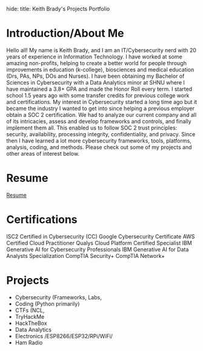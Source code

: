 hide: 
  title: Keith Brady's Projects Portfolio



# Introduction/About Me

Hello all! My name is Keith Brady, and I am an IT/Cybersecurity nerd with 20 years of experience in Information Technology. I have worked at some amazing non-profits, helping to create a better world for people through improvements in education (k-college), biosciences and medical education (Drs, PAs, NPs, DOs and Nurses). I have been obtaining my Bachelor of Sciences in Cybersecurity with a Data Analytics minor at SHNU where I have maintained a 3.8+ GPA and made the Honor Roll every term. I started school 1.5 years ago with some transfer credits for previous college work and certifications. My interest in Cybersecurity started a long time ago but it became the industry I wanted to get into since helping a previous employer obtain a SOC 2 certification. We had to analyze our current company and all of its intricacies, assess and develop frameworks and controls, and finally implement them all. This enabled us to follow SOC 2 trust principles: security, availability, processing integrity, confidentiality, and privacy. Since then I have learned a lot more cybersecurity frameworks, tools, platforms, analysis, coding, and methods. 
Please check out some of my projects and other areas of interest below. 


# Resume

[Resume](/resume.md)

# Certifications
ISC2 Certified in Cybersecurity (CC) 
Google Cybersecurity Certificate
AWS Certified Cloud Practitioner
Qualys Cloud Platform Certified Specialist
IBM Generative AI for Cybersecurity Professionals
IBM Generative AI for Data Analysts Specialization
CompTIA Security+
CompTIA Network+


# Projects

- Cybersecurity (Frameworks, Labs, 
- Coding (Python primarily)
- CTFs (NCL, 
- TryHackMe
- HackTheBox
- Data Analytics
- Electronics /ESP8266/ESP32/RPi/WiFi/
- Ham Radio


